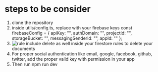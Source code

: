 # steps to be consider
1. clone the repository
2. inside utils/config.ts, replace with your firebase keys
 const firebaseConfig = {
    apiKey: "",
    authDomain: "",
    projectId: "",
    storageBucket: "",
    messagingSenderId: "",
    appId: ""
};
3. ![rule](https://github.com/SahadevDahit/firebase-tenstack/assets/81854544/233e4d20-9a58-4f8c-be76-e10a66c242f9)
   include delete as well inside your firestore rules to delete your documents 
4. For proper social authentication like email, google, facebook, github, twitter, add the proper valid key with permission in your app
5. Then run npm run dev
